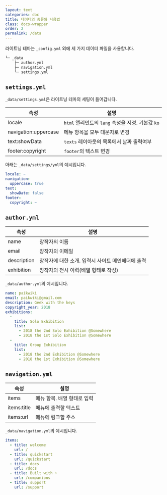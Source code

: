```yaml
---
layout: text
categories: doc
title: 데이터의 종류와 사용법
class: docs-wrapper
order: 2
permalink: /data
---
```


라이트닝 테마는 `_config.yml` 외에 세 가지 데이터 파일을 사용합니다.

````sh
└─ _data
    ├─ author.yml
    ├─ navigation.yml
    └─ settings.yml
````

## `settings.yml`

`_data/settings.yml`은 라이트닝 테마의 세팅이 들어갑니다.

| 속성                  | 설명                               |
|----------------------|----------------------------------|
| locale               | `html` 엘리먼트의 `lang` 속성을 지정. 기본값 `ko` |
| navigation:uppercase | 메뉴 항목을 모두 대문자로 변경           |
| text:showData       | `texts` 레이아웃의 목록에서 날짜 출력여부  |
| footer:copyright    | `footer`의 텍스트 변경                |

아래는 `_data/settings/yml`의 예시입니다.

````yml
locale: ~
navigation:
  uppercase: true
text:
  showDate: false
footer:
  copyright: ~
````

## `author.yml`

| 속성         | 설명                                   |
|-------------|--------------------------------------|
| name        | 창작자의 이름                            |
| email       | 창작자의 이메일                           |
| description | 창작자에 대한 소개. 입력시 사이트 메인헤더에 출력 |
| exhibition  | 창작자의 전시 이력(배열 형태로 작성)          |

`_data/author.yml`의 예시입니다.

````yml
name: paikwiki
email: paikwiki@gmail.com
description: Geek with the keys
copyright_year: 2018
exhibitions:
  -
    title: Solo Exhibition
    list:
      - 2018 the 2nd Solo Exhibition @Somewhere
      - 2018 the 1st Solo Exhibition @Somewhere
  -
    title: Group Exhibition
    list:
      - 2018 the 2nd Exhibition @Somewhere
      - 2018 the 1st Exhibition @Somewhere
````

## `navigation.yml`

| 속성         | 설명                     |
|-------------|-------------------------|
| items       | 메뉴 항목. 배열 형태로 입력    |
| items:title | 메뉴에 출력할 텍스트         |
| items:url   | 메뉴에 링크할 주소           |

`_data/navigation.yml`의 예시입니다.

````yml
items:
  - title: welcome
    url: /
  - title: quickstart
    url: /quickstart
  - title: docs
    url: /docs
  - title: Built with ⚡️
    url: /companions
  - title: support
    url: /support
````
